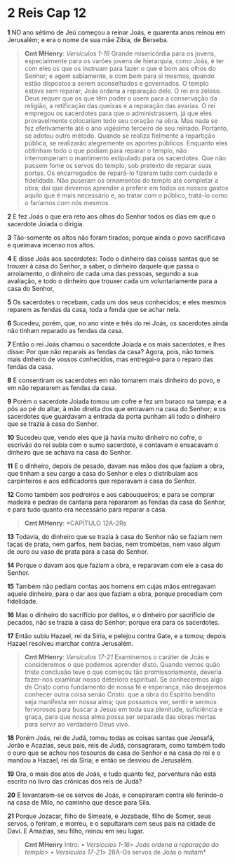 # 2 Reis Cap 12

**1** 	NO ano sétimo de Jeú começou a reinar Joás, e quarenta anos reinou em Jerusalém; e era o nome de sua mãe Zíbia, de Berseba.

> **Cmt MHenry**: *Versículos 1-16* Grande misericórdia para os jovens, especialmente para os varões jovens de hierarquia, como Joás, é ter com eles os que os instruam para fazer o que é bom aos olhos do Senhor; e agem sabiamente, e com bem para si mesmos, quando estão dispostos a serem aconselhados e governados. O templo estava sem reparar; Joás ordena a reparação dele. O rei era zeloso. Deus requer que os que têm poder o usem para a conservação da religião, a retificação das queixas e a reparação das avarias. O rei empregou os sacerdotes para que o administrassem, já que eles provavelmente colocariam todo seu coração na obra. Mas nada se fez efetivamente até o ano vigésimo terceiro de seu reinado. Portanto, se adotou outro método. Quando se realiza fielmente a repartição pública, se realizarão alegremente os aportes públicos. Enquanto eles obtinham todo o que podiam para reparar o templo, não interromperam o mantimento estipulado para os sacerdotes. Que não passem fome os servos do templo, sob pretexto de reparar suas portas. Os encarregados de repará-lo fizeram tudo com cuidado e fidelidade. Não puseram os ornamentos do templo até completar a obra; dai que devemos aprender a preferir em todos os nossos gastos aquilo que é mais necessário e, ao tratar com o público, tratá-lo como o faríamos com nós mesmos.

**2** 	E fez Joás o que era reto aos olhos do Senhor todos os dias em que o sacerdote Joiada o dirigia.

**3** 	Tão-somente os altos não foram tirados; porque ainda o povo sacrificava e queimava incenso nos altos.

**4** 	E disse Joás aos sacerdotes: Todo o dinheiro das coisas santas que se trouxer à casa do Senhor, a saber, o dinheiro daquele que passa o arrolamento, o dinheiro de cada uma das pessoas, segundo a sua avaliação, e todo o dinheiro que trouxer cada um voluntariamente para a casa do Senhor,

**5** 	Os sacerdotes o recebam, cada um dos seus conhecidos; e eles mesmos reparem as fendas da casa, toda a fenda que se achar nela.

**6** 	Sucedeu, porém, que, no ano vinte e três do rei Joás, os sacerdotes ainda não tinham reparado as fendas da casa.

**7** 	Então o rei Joás chamou o sacerdote Joiada e os mais sacerdotes, e lhes disse: Por que não reparais as fendas da casa? Agora, pois, não tomeis mais dinheiro de vossos conhecidos, mas entregai-o para o reparo das fendas da casa.

**8** 	E consentiram os sacerdotes em não tomarem mais dinheiro do povo, e em não repararem as fendas da casa.

**9** 	Porém o sacerdote Joiada tomou um cofre e fez um buraco na tampa; e a pôs ao pé do altar, à mão direita dos que entravam na casa do Senhor; e os sacerdotes que guardavam a entrada da porta punham ali todo o dinheiro que se trazia à casa do Senhor.

**10** 	Sucedeu que, vendo eles que já havia muito dinheiro no cofre, o escrivão do rei subia com o sumo sacerdote, e contavam e ensacavam o dinheiro que se achava na casa do Senhor.

**11** 	E o dinheiro, depois de pesado, davam nas mãos dos que faziam a obra, que tinham a seu cargo a casa do Senhor e eles o distribuíam aos carpinteiros e aos edificadores que reparavam a casa do Senhor.

**12** 	Como também aos pedreiros e aos cabouqueiros; e para se comprar madeira e pedras de cantaria para repararem as fendas da casa do Senhor, e para tudo quanto era necessário para reparar a casa.

> **Cmt MHenry**: *CAPÍTULO 12A-2Rs

**13** 	Todavia, do dinheiro que se trazia à casa do Senhor não se faziam nem taças de prata, nem garfos, nem bacias, nem trombetas, nem vaso algum de ouro ou vaso de prata para a casa do Senhor.

**14** 	Porque o davam aos que faziam a obra, e reparavam com ele a casa do Senhor.

**15** 	Também não pediam contas aos homens em cujas mãos entregavam aquele dinheiro, para o dar aos que faziam a obra, porque procediam com fidelidade.

**16** 	Mas o dinheiro do sacrifício por delitos, e o dinheiro por sacrifício de pecados, não se trazia à casa do Senhor; porque era para os sacerdotes.

**17** 	Então subiu Hazael, rei da Síria, e pelejou contra Gate, e a tomou; depois Hazael resolveu marchar contra Jerusalém.

> **Cmt MHenry**: *Versículos 17-21* Examinemos o caráter de Joás e consideremos o que podemos aprender disto. Quando vemos quão triste conclusão teve o que começou tão promissoriamente, deveria fazer-nos examinar nosso deterioro espiritual. Se conhecermos algo de Cristo como fundamento de nossa fé e esperança, não desejemos conhecer outra coisa senão Cristo. que a obra do Espírito bendito seja manifesta em nossa alma; que possamos ver, sentir e sermos fervorosos para buscar a Jesus em toda sua plenitude, suficiência e graça, para que nossa alma possa ser separada das obras mortas para servir ao verdadeiro Deus vivo.

**18** 	Porém Joás, rei de Judá, tomou todas as coisas santas que Jeosafá, Jorão e Acazias, seus pais, reis de Judá, consagraram, como também todo o ouro que se achou nos tesouros da casa do Senhor e na casa do rei e o mandou a Hazael, rei da Síria; e então se desviou de Jerusalém.

**19** 	Ora, o mais dos atos de Joás, e tudo quanto fez, porventura não está escrito no livro das crônicas dos reis de Judá?

**20** 	E levantaram-se os servos de Joás, e conspiraram contra ele ferindo-o na casa de Milo, no caminho que desce para Sila.

**21** 	Porque Jozacar, filho de Simeate, e Jozabade, filho de Somer, seus servos, o feriram, e morreu, e o sepultaram com seus pais na cidade de Davi. E Amazias, seu filho, reinou em seu lugar.


> **Cmt MHenry** Intro: *• Versículos 1-16*> *Joás ordena a reparação do templo*> *• Versículos 17-21*> 28A-Os servos de Joás o matam*